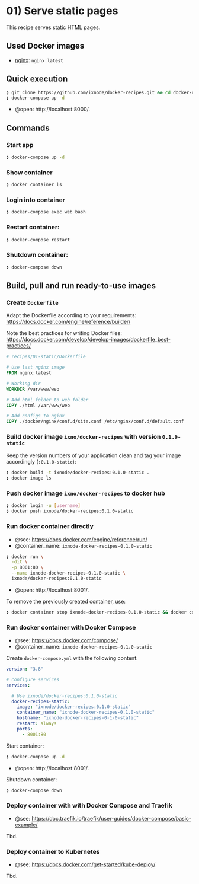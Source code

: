 # 01) Serve static pages

This recipe serves static HTML pages.

## Used Docker images

* [nginx](https://hub.docker.com/_/nginx): `nginx:latest`

## Quick execution

```bash
❯ git clone https://github.com/ixnode/docker-recipes.git && cd docker-recipes/recipes/01-static
❯ docker-compose up -d
```

* @open: http://localhost:8000/.

## Commands

### Start app

```bash
❯ docker-compose up -d
```

### Show container

```bash
❯ docker container ls
```

### Login into container

```bash
❯ docker-compose exec web bash
```

### Restart container:

```bash
❯ docker-compose restart
```

### Shutdown container:

```bash
❯ docker-compose down
```

## Build, pull and run ready-to-use images

### Create `Dockerfile`

Adapt the Dockerfile according to your requirements: https://docs.docker.com/engine/reference/builder/

Note the best practices for writing Docker files: https://docs.docker.com/develop/develop-images/dockerfile_best-practices/

```dockerfile
# recipes/01-static/Dockerfile

# Use last nginx image
FROM nginx:latest

# Working dir
WORKDIR /var/www/web

# Add html folder to web folder
COPY ./html /var/www/web

# Add configs to nginx
COPY ./docker/nginx/conf.d/site.conf /etc/nginx/conf.d/default.conf
```

### Build docker image `ixno/docker-recipes` with version `0.1.0-static`

Keep the version numbers of your application clean and tag your image accordingly (`:0.1.0-static`):

```bash
❯ docker build -t ixnode/docker-recipes:0.1.0-static .
❯ docker image ls
```

### Push docker image `ixno/docker-recipes` to docker hub

```bash
❯ docker login -u [username]
❯ docker push ixnode/docker-recipes:0.1.0-static
```

### Run docker container directly

* @see: https://docs.docker.com/engine/reference/run/
* @container_name: `ixnode-docker-recipes-0.1.0-static`

```bash
❯ docker run \
  -dit \
  -p 8001:80 \
  --name ixnode-docker-recipes-0.1.0-static \
  ixnode/docker-recipes:0.1.0-static
```

* @open: http://localhost:8001/.

To remove the previously created container, use:

```bash
❯ docker container stop ixnode-docker-recipes-0.1.0-static && docker container rm ixnode-docker-recipes-0.1.0-static
```

### Run docker container with Docker Compose

* @see: https://docs.docker.com/compose/
* @container_name: `ixnode-docker-recipes-0.1.0-static`

Create `docker-compose.yml` with the following content:

```yaml
version: "3.8"

# configure services
services:

  # Use ixnode/docker-recipes:0.1.0-static
  docker-recipes-static:
    image: "ixnode/docker-recipes:0.1.0-static"
    container_name: "ixnode-docker-recipes-0.1.0-static"
    hostname: "ixnode-docker-recipes-0-1-0-static"
    restart: always
    ports:
      - 8001:80
```

Start container:

```bash
❯ docker-compose up -d
```

* @open: http://localhost:8001/.

Shutdown container:

```bash
❯ docker-compose down 
```

### Deploy container with with Docker Compose and Traefik

* @see: https://doc.traefik.io/traefik/user-guides/docker-compose/basic-example/

Tbd.

### Deploy container to Kubernetes

* @see: https://docs.docker.com/get-started/kube-deploy/

Tbd.
